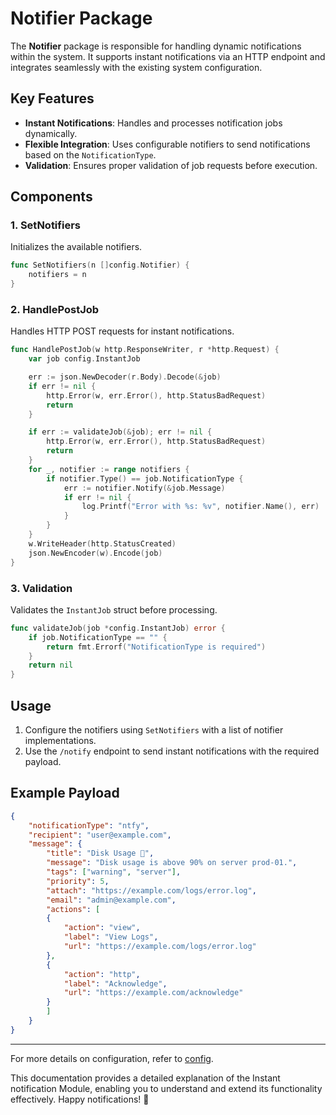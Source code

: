 
# Notifier Package

The **Notifier** package is responsible for handling dynamic notifications within the system. It supports instant notifications via an HTTP endpoint and integrates seamlessly with the existing system configuration.

## Key Features

- **Instant Notifications**: Handles and processes notification jobs dynamically.
- **Flexible Integration**: Uses configurable notifiers to send notifications based on the `NotificationType`.
- **Validation**: Ensures proper validation of job requests before execution.

## Components

### 1. SetNotifiers
Initializes the available notifiers.

```go
func SetNotifiers(n []config.Notifier) {
    notifiers = n
}
```

### 2. HandlePostJob
Handles HTTP POST requests for instant notifications.

```go
func HandlePostJob(w http.ResponseWriter, r *http.Request) {
    var job config.InstantJob

    err := json.NewDecoder(r.Body).Decode(&job)
    if err != nil {
        http.Error(w, err.Error(), http.StatusBadRequest)
        return
    }

    if err := validateJob(&job); err != nil {
        http.Error(w, err.Error(), http.StatusBadRequest)
        return
    }
    for _, notifier := range notifiers {
        if notifier.Type() == job.NotificationType {
            err := notifier.Notify(&job.Message)
            if err != nil {
                log.Printf("Error with %s: %v", notifier.Name(), err)
            }
        }
    }
    w.WriteHeader(http.StatusCreated)
    json.NewEncoder(w).Encode(job)
}
```

### 3. Validation
Validates the `InstantJob` struct before processing.

```go
func validateJob(job *config.InstantJob) error {
    if job.NotificationType == "" {
        return fmt.Errorf("NotificationType is required")
    }
    return nil
}
```

## Usage

1. Configure the notifiers using `SetNotifiers` with a list of notifier implementations.
2. Use the `/notify` endpoint to send instant notifications with the required payload.

## Example Payload

```json
{
    "notificationType": "ntfy",
    "recipient": "user@example.com",
    "message": {
        "title": "Disk Usage 🚨",
        "message": "Disk usage is above 90% on server prod-01.",
        "tags": ["warning", "server"],
        "priority": 5,
        "attach": "https://example.com/logs/error.log",
        "email": "admin@example.com",
        "actions": [
        {
            "action": "view",
            "label": "View Logs",
            "url": "https://example.com/logs/error.log"
        },
        {
            "action": "http",
            "label": "Acknowledge",
            "url": "https://example.com/acknowledge"
        }
        ]
    }
}

```

---

For more details on configuration, refer to [config](config.md).

This documentation provides a detailed explanation of the Instant notification Module, enabling you to understand and extend its functionality effectively. Happy notifications! 🎉

